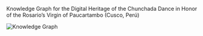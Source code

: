 Knowledge Graph for the Digital Heritage of the Chunchada Dance in Honor of the Rosario’s Virgin of Paucartambo (Cusco, Perú)

![Knowledge Graph](https://raw.githubusercontent.com/javiervzpucp/KW_networkx/refs/heads/main/grafo/graph.pngg)